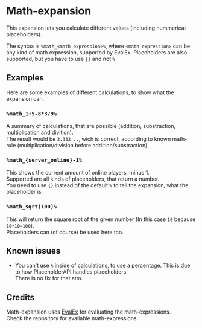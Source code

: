 # Math-expansion
This expansion lets you calculate different values (including nummerical placeholders).

The syntax is `%math_<math expression>%`, where `<math expression>` can be any kind of math expression, supported by EvalEx.
Placeholders are also supported, but you have to use `{}` and not `%`

## Examples
Here are some examples of different calculations, to show what the expansion can.

### `%math_1+5-8*3/9%`
A summary of calculations, that are possible (addition, substraction, multiplication and divition).  
The result would be `3.333...`, wich is correct, according to known math-rule (multiplication/division before addition/substraction).

### `%math_{server_online}-1%`
This shows the current amount of online players, minus 1.  
Supported are all kinds of placeholders, that return a number.  
You need to use `{}` instead of the default `%` to tell the expansion, what the placeholder is.

### `%math_sqrt(100)%`
This will return the square root of the given number (In this case `10` because `10*10=100`).  
Placeholders can (of course) be used here too.

## Known issues
- You can't use `%` inside of calculations, to use a percentage. This is due to how PlaceholderAPI handles placeholders.  
There is no fix for that atm.

## Credits
Math-expansion uses [EvalEx](https://github.com/uklimaschewski/EvalEx) for evaluating the math-expressions.  
Check the repository for available math-expressions.
